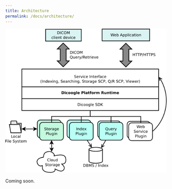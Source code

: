 ```yaml
---
title: Architecture
permalink: /docs/architecture/
---
```


![Diagram depicting the extensible architecture of Dicoogle.](/images/architecture.png)

Coming soon.
